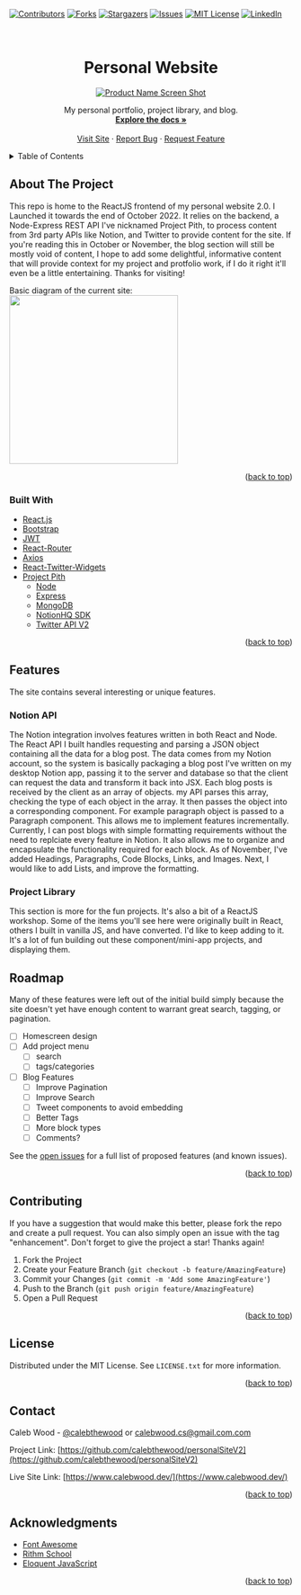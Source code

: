 <div id="top"></div>
<!--
*** Thanks for checking out the Best-README-Template. If you have a suggestion
*** that would make this better, please fork the repo and create a pull request
*** or simply open an issue with the tag "enhancement".
*** Don't forget to give the project a star!
*** Thanks again! Now go create something AMAZING! :D
-->



<!-- PROJECT SHIELDS -->
<!--
*** I'm using markdown "reference style" links for readability.
*** Reference links are enclosed in brackets [ ] instead of parentheses ( ).
*** See the bottom of this document for the declaration of the reference variables
*** for contributors-url, forks-url, etc. This is an optional, concise syntax you may use.
*** https://www.markdownguide.org/basic-syntax/#reference-style-links
-->
[![Contributors][contributors-shield]][contributors-url]
[![Forks][forks-shield]][forks-url]
[![Stargazers][stars-shield]][stars-url]
[![Issues][issues-shield]][issues-url]
[![MIT License][license-shield]][license-url]
[![LinkedIn][linkedin-shield]][linkedin-url]


<!-- PROJECT LOGO -->
<br />
<div align="center">

<h1 align="center">Personal Website</h3>

[![Product Name Screen Shot][product-screenshot]](https://s3.us-west-1.amazonaws.com/pix.ly/project-shots/personal-site-screenshot.png)

  <p align="center">
    My personal portfolio, project library, and blog.
    <br />
    <a href="https://github.com/calebthewood/personalSiteV2"><strong>Explore the docs »</strong></a>
    <br />
    <br />
    <a href="https://www.calebwood.dev/">Visit Site</a>
    ·
    <a href="https://github.com/calebthewood/personalSiteV2/issues">Report Bug</a>
    ·
    <a href="https://github.com/calebthewood/personalSiteV2/issues">Request Feature</a>
  </p>
</div>



<!-- TABLE OF CONTENTS -->
<details>
  <summary>Table of Contents</summary>
  <ol>
    <li>
      <a href="#about-the-project">About The Project</a>
      <ul>
        <li><a href="#built-with">Built With</a></li>
      </ul>
    </li>
    <li>
      <a href="#getting-started">Getting Started</a>
      <ul>
        <li><a href="#prerequisites">Prerequisites</a></li>
        <li><a href="#installation">Installation</a></li>
      </ul>
    </li>
    <li><a href="#usage">Usage</a></li>
    <li><a href="#roadmap">Roadmap</a></li>
    <li><a href="#contributing">Contributing</a></li>
    <li><a href="#license">License</a></li>
    <li><a href="#contact">Contact</a></li>
    <li><a href="#acknowledgments">Acknowledgments</a></li>
  </ol>
</details>



<!-- ABOUT THE PROJECT -->
## About The Project

This repo is home to the ReactJS frontend of my personal website 2.0. I Launched it
towards the end of October 2022. It relies on the backend, a Node-Express REST API I've nicknamed Project Pith, to process content from 3rd party APIs like Notion, and Twitter to provide content for the site. If you're reading this in October or November, the blog section will still be mostly void of content, I hope to add some delightful, informative content that will provide context for my project and protfolio work, if I do it right it'll even be a little entertaining. Thanks for visiting!

Basic diagram of the current site:
<img width="300px" src="https://s3.us-west-1.amazonaws.com/pix.ly/project-shots/simple-site-diagram.png">

<p align="right">(<a href="#top">back to top</a>)</p>



### Built With

* [React.js](https://reactjs.org/)
* [Bootstrap](https://getbootstrap.com)
* [JWT](https://jwt.io/)
* [React-Router](https://reactrouter.com/)
* [Axios](https://axios-http.com/docs/req_config)
* [React-Twitter-Widgets](https://www.npmjs.com/package/react-twitter-widgets)
* [Project Pith](https://github.com/calebthewood/ProjectPith)
  - [Node](https://nodejs.org/en/)
  - [Express](https://expressjs.com/)
  - [MongoDB](https://www.mongodb.com/atlas/database)
  - [NotionHQ SDK](https://github.com/makenotion/notion-sdk-js)
  - [Twitter API V2](https://www.npmjs.com/package/twitter-api-v2)

<p align="right">(<a href="#top">back to top</a>)</p>

<!-- Features -->
## Features

The site contains several interesting or unique features.

### Notion API

The Notion integration involves features written in both React and Node. The React API I built handles requesting and parsing a JSON object containing all the data for a blog post. The data comes from my Notion account, so the system is basically packaging a blog post I've written on my desktop Notion app, passing it to the server and database so that the client can request the data and transform it back into JSX. Each blog posts is received by the client as an array of objects. my API parses this array, checking the type of each object in the array. It then passes the object into a corresponding component. For example  paragraph object is passed to a Paragraph component. This allows me to implement features incrementally. Currently, I can post blogs with simple formatting requirements without the need to replciate every feature in Notion. It also allows me to organize and encapsulate the functionality required for each block. As of November, I've added Headings, Paragraphs, Code Blocks, Links, and Images. Next, I would like to add Lists, and improve the formatting.
### Project Library

This section is more for the fun projects. It's also a bit of a ReactJS workshop. Some of the items you'll see here were originally built in React, others I built in vanilla JS, and have converted. I'd like to keep adding to it. It's a lot of fun building out these component/mini-app projects, and displaying them.

<!-- ROADMAP -->
## Roadmap

Many of these features were left out of the initial build simply because the site doesn't yet have enough content to warrant great search, tagging, or pagination.

- [ ] Homescreen design
- [ ] Add project menu
    - [ ] search
    - [ ] tags/categories
- [ ] Blog Features
    - [ ] Improve Pagination
    - [ ] Improve Search
    - [ ] Tweet components to avoid embedding
    - [ ] Better Tags
    - [ ] More block types
    - [ ] Comments?

See the [open issues](https://github.com/calebthewood/personalSiteV2/issues) for a full list of proposed features (and known issues).

<p align="right">(<a href="#top">back to top</a>)</p>

<!-- CONTRIBUTING -->
## Contributing

If you have a suggestion that would make this better, please fork the repo and create a pull request. You can also simply open an issue with the tag "enhancement".
Don't forget to give the project a star! Thanks again!

1. Fork the Project
2. Create your Feature Branch (`git checkout -b feature/AmazingFeature`)
3. Commit your Changes (`git commit -m 'Add some AmazingFeature'`)
4. Push to the Branch (`git push origin feature/AmazingFeature`)
5. Open a Pull Request

<p align="right">(<a href="#top">back to top</a>)</p>

<!-- LICENSE -->
## License

Distributed under the MIT License. See `LICENSE.txt` for more information.

<p align="right">(<a href="#top">back to top</a>)</p>

<!-- CONTACT -->
## Contact

Caleb Wood - [@calebthewood](https://twitter.com/calebthewood) or calebwood.cs@gmail.com.com

Project Link: [https://github.com/calebthewood/personalSiteV2](https://github.com/calebthewood/personalSiteV2)

Live Site Link: [https://www.calebwood.dev/](https://www.calebwood.dev/)

<p align="right">(<a href="#top">back to top</a>)</p>



<!-- ACKNOWLEDGMENTS -->
## Acknowledgments

* [Font Awesome](https://fontawesome.com/v6/search)
* [Rithm School](https://www.rithmschool.com/)
* [Eloquent JavaScript](https://eloquentjavascript.net/)

<p align="right">(<a href="#top">back to top</a>)</p>



<!-- MARKDOWN LINKS & IMAGES -->
<!-- https://www.markdownguide.org/basic-syntax/#reference-style-links -->
[contributors-shield]: https://img.shields.io/github/contributors/calebthewood/personalSiteV2.svg?style=for-the-badge
[contributors-url]: https://github.com/calebthewood/personalSiteV2/graphs/contributors
[forks-shield]: https://img.shields.io/github/forks/calebthewood/personalSiteV2.svg?style=for-the-badge
[forks-url]: https://github.com/calebthewood/personalSiteV2/network/members
[stars-shield]: https://img.shields.io/github/stars/calebthewood/personalSiteV2.svg?style=for-the-badge
[stars-url]: https://github.com/calebthewood/personalSiteV2/stargazers
[issues-shield]: https://img.shields.io/github/issues/calebthewood/personalSiteV2.svg?style=for-the-badge
[issues-url]: https://github.com/calebthewood/personalSiteV2/issues
[license-shield]: https://img.shields.io/github/license/calebthewood/personalSiteV2.svg?style=for-the-badge
[license-url]: https://github.com/calebthewood/personalSiteV2/blob/master/LICENSE.txt
[linkedin-shield]: https://img.shields.io/badge/-LinkedIn-black.svg?style=for-the-badge&logo=linkedin&colorB=555
[linkedin-url]: https://linkedin.com/in/caleb-wood-440b37168
[product-screenshot]: https://s3.us-west-1.amazonaws.com/pix.ly/project-shots/personal-site-screenshot.png
